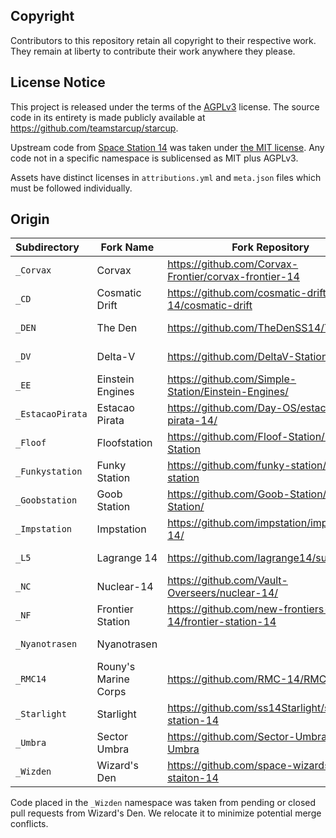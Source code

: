 ## Copyright

Contributors to this repository retain all copyright to their respective work. They remain at liberty to contribute
their work anywhere they please.

## License Notice

This project is released under the terms of the [AGPLv3](/LICENSE-AGPLv3.txt) license. The source code in its entirety is made publicly
available at https://github.com/teamstarcup/starcup.

Upstream code from [Space Station 14](https://github.com/space-wizards/space-station-14) was taken under [the MIT license](https://github.com/new-frontiers-14/frontier-station-14/blob/master/LICENSE-MIT.txt). Any code not in a specific namespace
is sublicensed as MIT plus AGPLv3.

Assets have distinct licenses in `attributions.yml` and `meta.json` files which must be followed individually.

## Origin

| Subdirectory     | Fork Name            | Fork Repository                                         | License   |
|:-----------------|----------------------|---------------------------------------------------------|-----------|
| `_Corvax`        | Corvax               | https://github.com/Corvax-Frontier/corvax-frontier-14   | AGPL 3.0  |
| `_CD`            | Cosmatic Drift       | https://github.com/cosmatic-drift-14/cosmatic-drift     | MIT       |
| `_DEN`           | The Den              | https://github.com/TheDenSS14/TheDen                    | AGPL 3.0  |
| `_DV`            | Delta-V              | https://github.com/DeltaV-Station/Delta-v/              | AGPL 3.0  |
| `_EE`            | Einstein Engines     | https://github.com/Simple-Station/Einstein-Engines/     | AGPL 3.0  |
| `_EstacaoPirata` | Estacao Pirata       | https://github.com/Day-OS/estacao-pirata-14/            | AGPL 3.0  |
| `_Floof`         | Floofstation         | https://github.com/Floof-Station/Floof-Station          | AGPL 3.0  |
| `_Funkystation`  | Funky Station        | https://github.com/funky-station/funky-station          | AGPL 3.0  |
| `_Goobstation`   | Goob Station         | https://github.com/Goob-Station/Goob-Station/           | AGPL 3.0  |
| `_Impstation`    | Impstation           | https://github.com/impstation/imp-station-14/           | AGPL 3.0  |
| `_L5`            | Lagrange 14          | https://github.com/lagrange14/substations/              | AGPL 3.0  |
| `_NC`            | Nuclear-14           | https://github.com/Vault-Overseers/nuclear-14/          | AGPL 3.0  |
| `_NF`            | Frontier Station     | https://github.com/new-frontiers-14/frontier-station-14 | AGPL 3.0  |
| `_Nyanotrasen`   | Nyanotrasen          |                                                         | AGPL 3.0  |
| `_RMC14`         | Rouny's Marine Corps | https://github.com/RMC-14/RMC-14                        | MIT       |
| `_Starlight`     | Starlight            | https://github.com/ss14Starlight/space-station-14       | Starlight |
| `_Umbra`         | Sector Umbra         | https://github.com/Sector-Umbra/Sector-Umbra            | MIT       |
| `_Wizden`        | Wizard's Den         | https://github.com/space-wizards/space-staiton-14       | MIT       |

Code placed in the `_Wizden` namespace was taken from pending or closed pull requests from Wizard's Den. We relocate it
to minimize potential merge conflicts.
